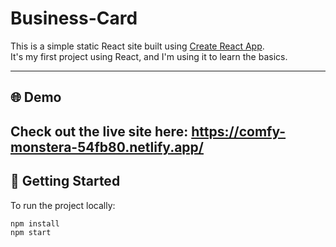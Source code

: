 # Business-Card

This is a simple static React site built using [Create React App](https://create-react-app.dev/).  
It's my first project using React, and I'm using it to learn the basics.

---

## 🌐 Demo

Check out the live site here: https://comfy-monstera-54fb80.netlify.app/
---

## 🚀 Getting Started

To run the project locally:

```bash
npm install
npm start
